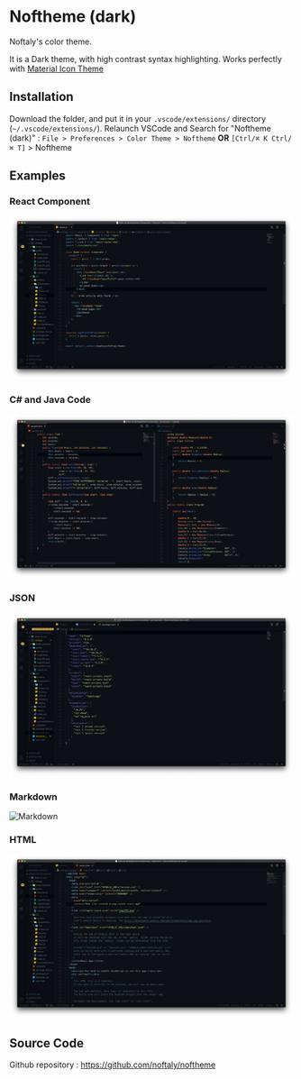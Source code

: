 # Noftheme (dark)

Noftaly's color theme.

It is a Dark theme, with high contrast syntax highlighting. Works perfectly with [Material Icon Theme](https://marketplace.visualstudio.com/items?itemName=PKief.material-icon-theme)

## Installation

Download the folder, and put it in your `.vscode/extensions/` directory (`~/.vscode/extensions/`).
Relaunch VSCode and Search for "Noftheme (dark)" :
`File > Preferences > Color Theme > Noftheme` **OR** `[Ctrl/⌘ K Ctrl/⌘ T]` > Noftheme
<!-- - Open Extensions sidebar panel in Visual Studio Code. View → Extensions
- Search for Noftheme
- Click Install
- Click Reload
- File > Preferences > Color Theme > Noftheme **OR** `[Ctrl/⌘ K Ctrl/⌘ T]` > Noftheme -->

## Examples

### React Component

![React Component](/screenshots/reactcompo.png)

### C# and Java Code

![C# and Java](/screenshots/csharpjava.png)

### JSON

![JSON](/screenshots/json.png)

### Markdown

![Markdown](/screenshots/mardown.png)

### HTML

![HTML](/screenshots/html.png)

## Source Code

Github repository : https://github.com/noftaly/noftheme
